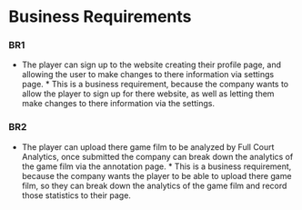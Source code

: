 # Business Requirements

### BR1
* The player can sign up to the website creating their profile page, and allowing the user to make changes to there information via settings page. *
 This is a business requirement, because the company wants to allow the player to sign up for there website, as well as letting them make changes to   there information via the settings.

### BR2
* The player can upload there game film to be analyzed by Full Court Analytics, once submitted the company can break down the analytics of the game film via the annotation page. *
 This is a business requirement, because the company wants the player to be able to upload there game film, so they can break down the analytics of     the game film and record those statistics to their page.
